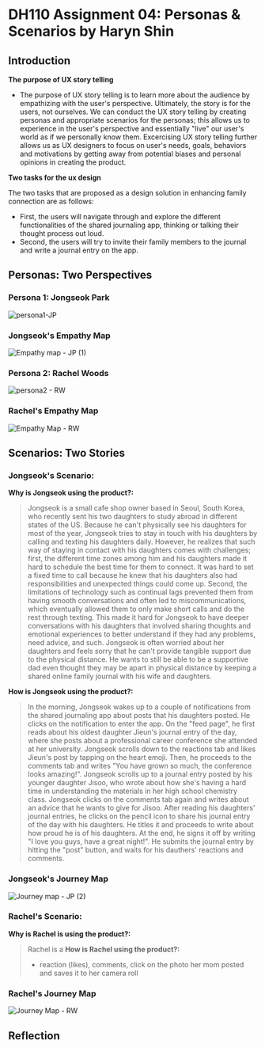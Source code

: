# DH110 Assignment 04: Personas & Scenarios by Haryn Shin
## Introduction
**The purpose of UX story telling**
- The purpose of UX story telling is to learn more about the audience by empathizing with the user's perspective. Ultimately, the story is for the users, not ourselves. We can conduct the UX story telling by creating personas and appropriate scenarios for the personas; this allows us to experience in the user's perspective and essentially "live" our user's world as if we personally know them. Excercising UX story telling further allows us as UX designers to focus on user's needs, goals, behaviors and motivations by getting away from potential biases and personal opinions in creating the product. 

**Two tasks for the ux design**

The two tasks that are proposed as a design solution in enhancing family connection are as follows:
- First, the users will navigate through and explore the different functionalities of the shared journaling app, thinking or talking their thought process out loud.
- Second, the users will try to invite their family members to the journal and write a journal entry on the app.

## Personas: Two Perspectives
### Persona 1: Jongseok Park
![persona1-JP](https://user-images.githubusercontent.com/116034969/235377986-1cea7f4f-6b61-4b16-8c8d-be2795de657e.png)
### Jongseok's Empathy Map
![Empathy map - JP (1)](https://user-images.githubusercontent.com/116034969/235377993-d8b750c4-8c7a-4944-94f5-e9706de77963.png)

### Persona 2: Rachel Woods
![persona2 - RW](https://user-images.githubusercontent.com/116034969/235398239-b3382af0-9e38-400c-ae62-cb3dd0fbfe7c.png)

### Rachel's Empathy Map
![Empathy Map - RW](https://user-images.githubusercontent.com/116034969/235395868-692afbf7-a30d-4461-bf1c-1309d6e54a9e.png)
## Scenarios: Two Stories
### Jongseok's Scenario:
**Why is Jongseok using the product?:**
> Jongseok is a small cafe shop owner based in Seoul, South Korea, who recently sent his two daughters to study abroad in different states of the US. Because he can't physically see his daughters for most of the year, Jongseok tries to stay in touch with his daughters by calling and texting his daughters daily. However, he realizes that such way of staying in contact with his daughters comes with challenges; first, the different time zones among him and his daughters made it hard to schedule the best time for them to connect. It was hard to set a fixed time to call because he knew that his daughters also had responsibilities and unexpected things could come up. Second, the limitations of technology such as continual lags prevented them from having smooth conversations and often led to miscommunications, which eventually allowed them to only make short calls and do the rest through texting. This made it hard for Jongseok to have deeper conversations with his daughters that involved sharing thoughts and emotional experiences to better understand if they had any problems, need advice, and such. Jongseok is often worried about her daughters and feels sorry that he can't provide tangible support due to the physical distance. He wants to still be able to be a supportive dad even thought they may be apart in physical distance by keeping a shared online family journal with his wife and daughters.

**How is Jongseok using the product?:**
> In the morning, Jongseok wakes up to a couple of notifications from the shared journaling app about posts that his daughters posted. He clicks on the notification to enter the app. On the "feed page", he first reads about his oldest daughter Jieun's journal entry of the day, where she posts about a professional career conference she attended at her university. Jongseok scrolls down to the reactions tab and likes Jieun's post by tapping on the heart emoji. Then, he proceeds to the comments tab and writes "You have grown so much, the conference looks amazing!". Jongseok scrolls up to a journal entry posted by his younger daughter Jisoo, who wrote about how she's having a hard time in understanding the materials in her high school chemistry class. Jongseok clicks on the comments tab again and writes about an advice that he wants to give for Jisoo. After reading his daughters' journal entries, he clicks on the pencil icon to share his journal entry of the day with his daughters. He titles it and proceeds to write about how proud he is of his daughters. At the end, he signs it off by writing "I love you guys, have a great night!". He submits the journal entry by hitting the "post" button, and waits for his dauthers' reactions and comments.

### Jongseok's Journey Map
![Journey map - JP (2)](https://user-images.githubusercontent.com/116034969/235378064-9c00d70d-82e0-43ff-b341-a3a97be177ca.png)


### Rachel's Scenario:
**Why is Rachel is using the product?:**
> Rachel is a 
**How is Rachel using the product?:**
> - reaction (likes), comments, click on the photo her mom posted and saves it to her camera roll
### Rachel's Journey Map
![Journey Map - RW](https://user-images.githubusercontent.com/116034969/235394222-04051fb7-8304-4167-80ea-814413f67bd6.png)
## Reflection

